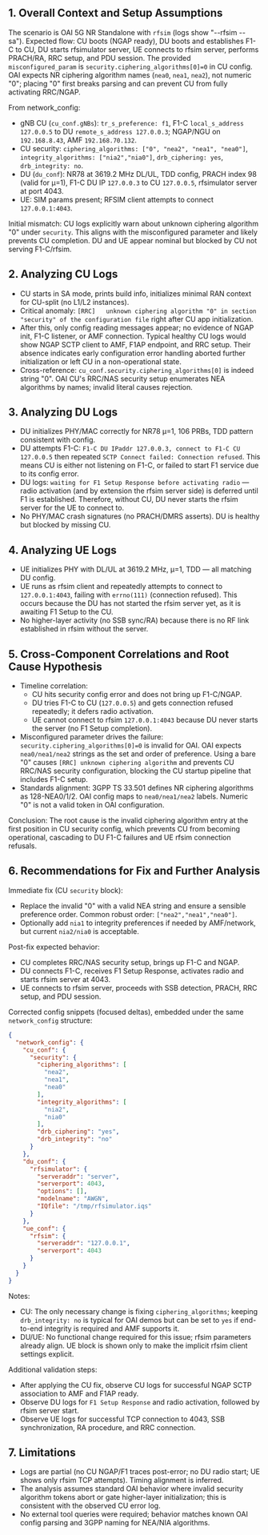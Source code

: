 ## 1. Overall Context and Setup Assumptions
The scenario is OAI 5G NR Standalone with `rfsim` (logs show "--rfsim --sa"). Expected flow: CU boots (NGAP ready), DU boots and establishes F1-C to CU, DU starts rfsimulator server, UE connects to rfsim server, performs PRACH/RA, RRC setup, and PDU session. The provided `misconfigured_param` is `security.ciphering_algorithms[0]=0` in CU config. OAI expects NR ciphering algorithm names (`nea0`, `nea1`, `nea2`), not numeric "0"; placing "0" first breaks parsing and can prevent CU from fully activating RRC/NGAP.

From network_config:
- gNB CU (`cu_conf.gNBs`): `tr_s_preference: f1`, F1-C `local_s_address 127.0.0.5` to DU `remote_s_address 127.0.0.3`; NGAP/NGU on `192.168.8.43`, AMF `192.168.70.132`.
- CU security: `ciphering_algorithms: ["0", "nea2", "nea1", "nea0"]`, `integrity_algorithms: ["nia2","nia0"]`, `drb_ciphering: yes`, `drb_integrity: no`.
- DU (`du_conf`): NR78 at 3619.2 MHz DL/UL, TDD config, PRACH index 98 (valid for µ=1), F1-C DU IP `127.0.0.3` to CU `127.0.0.5`, rfsimulator server at port 4043.
- UE: SIM params present; RFSIM client attempts to connect `127.0.0.1:4043`.

Initial mismatch: CU logs explicitly warn about unknown ciphering algorithm "0" under `security`. This aligns with the misconfigured parameter and likely prevents CU completion. DU and UE appear nominal but blocked by CU not serving F1-C/rfsim.

## 2. Analyzing CU Logs
- CU starts in SA mode, prints build info, initializes minimal RAN context for CU-split (no L1/L2 instances).
- Critical anomaly: `[RRC]   unknown ciphering algorithm "0" in section "security" of the configuration file` right after CU app initialization.
- After this, only config reading messages appear; no evidence of NGAP init, F1-C listener, or AMF connection. Typical healthy CU logs would show NGAP SCTP client to AMF, F1AP endpoint, and RRC setup. Their absence indicates early configuration error handling aborted further initialization or left CU in a non-operational state.
- Cross-reference: `cu_conf.security.ciphering_algorithms[0]` is indeed string "0". OAI CU's RRC/NAS security setup enumerates NEA algorithms by names; invalid literal causes rejection.

## 3. Analyzing DU Logs
- DU initializes PHY/MAC correctly for NR78 µ=1, 106 PRBs, TDD pattern consistent with config.
- DU attempts F1-C: `F1-C DU IPaddr 127.0.0.3, connect to F1-C CU 127.0.0.5` then repeated `SCTP Connect failed: Connection refused`. This means CU is either not listening on F1-C, or failed to start F1 service due to its config error.
- DU logs: `waiting for F1 Setup Response before activating radio` — radio activation (and by extension the rfsim server side) is deferred until F1 is established. Therefore, without CU, DU never starts the rfsim server for the UE to connect to.
- No PHY/MAC crash signatures (no PRACH/DMRS asserts). DU is healthy but blocked by missing CU.

## 4. Analyzing UE Logs
- UE initializes PHY with DL/UL at 3619.2 MHz, µ=1, TDD — all matching DU config.
- UE runs as rfsim client and repeatedly attempts to connect to `127.0.0.1:4043`, failing with `errno(111)` (connection refused). This occurs because the DU has not started the rfsim server yet, as it is awaiting F1 Setup to the CU.
- No higher-layer activity (no SSB sync/RA) because there is no RF link established in rfsim without the server.

## 5. Cross-Component Correlations and Root Cause Hypothesis
- Timeline correlation:
  - CU hits security config error and does not bring up F1-C/NGAP.
  - DU tries F1-C to CU (`127.0.0.5`) and gets connection refused repeatedly; it defers radio activation.
  - UE cannot connect to rfsim `127.0.0.1:4043` because DU never starts the server (no F1 Setup completion).
- Misconfigured parameter drives the failure: `security.ciphering_algorithms[0]=0` is invalid for OAI. OAI expects `nea0/nea1/nea2` strings as the set and order of preference. Using a bare "0" causes `[RRC] unknown ciphering algorithm` and prevents CU RRC/NAS security configuration, blocking the CU startup pipeline that includes F1-C setup.
- Standards alignment: 3GPP TS 33.501 defines NR ciphering algorithms as 128-NEA0/1/2. OAI config maps to `nea0/nea1/nea2` labels. Numeric "0" is not a valid token in OAI configuration.

Conclusion: The root cause is the invalid ciphering algorithm entry at the first position in CU security config, which prevents CU from becoming operational, cascading to DU F1-C failures and UE rfsim connection refusals.

## 6. Recommendations for Fix and Further Analysis
Immediate fix (CU `security` block):
- Replace the invalid "0" with a valid NEA string and ensure a sensible preference order. Common robust order: `["nea2","nea1","nea0"]`.
- Optionally add `nia1` to integrity preferences if needed by AMF/network, but current `nia2/nia0` is acceptable.

Post-fix expected behavior:
- CU completes RRC/NAS security setup, brings up F1-C and NGAP.
- DU connects F1-C, receives F1 Setup Response, activates radio and starts rfsim server at 4043.
- UE connects to rfsim server, proceeds with SSB detection, PRACH, RRC setup, and PDU session.

Corrected config snippets (focused deltas), embedded under the same `network_config` structure:

```json
{
  "network_config": {
    "cu_conf": {
      "security": {
        "ciphering_algorithms": [
          "nea2",
          "nea1",
          "nea0"
        ],
        "integrity_algorithms": [
          "nia2",
          "nia0"
        ],
        "drb_ciphering": "yes",
        "drb_integrity": "no"
      }
    },
    "du_conf": {
      "rfsimulator": {
        "serveraddr": "server",
        "serverport": 4043,
        "options": [],
        "modelname": "AWGN",
        "IQfile": "/tmp/rfsimulator.iqs"
      }
    },
    "ue_conf": {
      "rfsim": {
        "serveraddr": "127.0.0.1",
        "serverport": 4043
      }
    }
  }
}
```

Notes:
- CU: The only necessary change is fixing `ciphering_algorithms`; keeping `drb_integrity: no` is typical for OAI demos but can be set to `yes` if end-to-end integrity is required and AMF supports it.
- DU/UE: No functional change required for this issue; rfsim parameters already align. UE block is shown only to make the implicit rfsim client settings explicit.

Additional validation steps:
- After applying the CU fix, observe CU logs for successful NGAP SCTP association to AMF and F1AP ready.
- Observe DU logs for `F1 Setup Response` and radio activation, followed by rfsim server start.
- Observe UE logs for successful TCP connection to 4043, SSB synchronization, RA procedure, and RRC connection.

## 7. Limitations
- Logs are partial (no CU NGAP/F1 traces post-error; no DU radio start; UE shows only rfsim TCP attempts). Timing alignment is inferred.
- The analysis assumes standard OAI behavior where invalid security algorithm tokens abort or gate higher-layer initialization; this is consistent with the observed CU error log.
- No external tool queries were required; behavior matches known OAI config parsing and 3GPP naming for NEA/NIA algorithms.